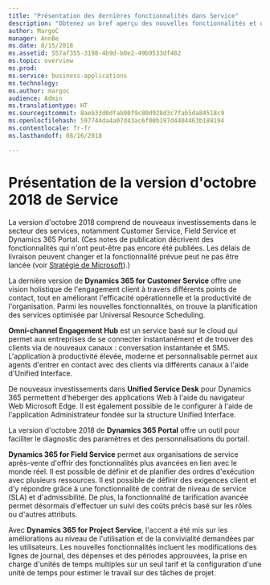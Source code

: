 ```yaml
---
title: "Présentation des dernières fonctionnalités dans Service"
description: "Obtenez un bref aperçu des nouvelles fonctionnalités et des nouveaux engagements dans Service"
author: MargoC
manager: AnnBe
ms.date: 8/15/2018
ms.assetid: 557af355-3198-4b9d-b0e2-49b9533df482
ms.topic: overview
ms.prod: 
ms.service: business-applications
ms.technology: 
ms.author: margoc
audience: Admin
ms.translationtype: HT
ms.sourcegitcommit: 8aeb33d0dfab90f9c80d928d3c7fab5da84518c9
ms.openlocfilehash: 597744da4a07d43ac6f00b197d4404463b188194
ms.contentlocale: fr-fr
ms.lasthandoff: 08/16/2018

---
```

#  <a name="overview-of-the-service-october-18-release"></a>Présentation de la version d'octobre 2018 de Service 



La version d'octobre 2018 comprend de nouveaux investissements dans le secteur des services, notamment Customer Service, Field Service et Dynamics 365 Portal. (Ces notes de publication décrivent des fonctionnalités qui n'ont peut-être pas encore été publiées. Les délais de livraison peuvent changer et la fonctionnalité prévue peut ne pas être lancée (voir [Stratégie de Microsoft](https://go.microsoft.com/fwlink/p/?linkid=2007332)).)

La dernière version de **Dynamics 365 for Customer Service** offre une vision holistique de l'engagement client à travers différents points de contact, tout en améliorant l'efficacité opérationnelle et la productivité de l'organisation. Parmi les nouvelles fonctionnalités, on trouve la planification des services optimisée par Universal Resource Scheduling.

**Omni-channel Engagement Hub** est un service basé sur le cloud qui permet aux entreprises de se connecter instantanément et de trouver des clients via de nouveaux canaux : conversation instantanée et SMS. L'application à productivité élevée, moderne et personnalisable permet aux agents d'entrer en contact avec des clients via différents canaux à l'aide d'Unified Interface. 

De nouveaux investissements dans **Unified Service Desk** pour Dynamics 365 permettent d'héberger des applications Web à l'aide du navigateur Web Microsoft Edge. Il est également possible de le configurer à l'aide de l'application Administrateur fondée sur la structure Unified Interface. 

La version d'octobre 2018 de **Dynamics 365 Portal** offre un outil pour faciliter le diagnostic des paramètres et des personnalisations du portail. 

**Dynamics 365 for Field Service** permet aux organisations de service après-vente d'offrir des fonctionnalités plus avancées en lien avec le monde réel. Il est possible de définir et de planifier des ordres d'exécution avec plusieurs ressources. Il est possible de définir des exigences client et d'y répondre grâce à une fonctionnalité de contrat de niveau de service (SLA) et d'admissibilité. De plus, la fonctionnalité de tarification avancée permet désormais d'effectuer un suivi des coûts précis basé sur les rôles ou d'autres attributs.

Avec **Dynamics 365 for Project Service**, l'accent a été mis sur les améliorations au niveau de l'utilisation et de la convivialité demandées par les utilisateurs. Les nouvelles fonctionnalités incluent les modifications des lignes de journal, des dépenses et des périodes approuvées, la prise en charge d'unités de temps multiples sur un seul tarif et la configuration d'une unité de temps pour estimer le travail sur des tâches de projet.


